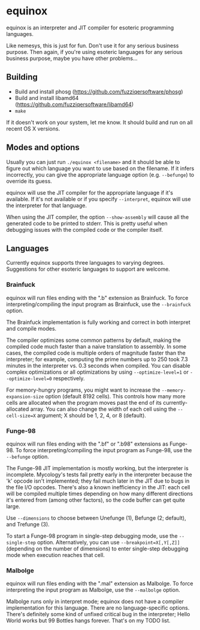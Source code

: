 # equinox

equinox is an interpreter and JIT compiler for esoteric programming languages.

Like nemesys, this is just for fun. Don't use it for any serious business purpose. Then again, if you're using esoteric languages for any serious business purpose, maybe you have other problems...

## Building

- Build and install phosg (https://github.com/fuzziqersoftware/phosg)
- Build and install libamd64 (https://github.com/fuzziqersoftware/libamd64)
- `make`

If it doesn't work on your system, let me know. It should build and run on all recent OS X versions.

## Modes and options

Usually you can just run `./equinox <filename>` and it should be able to figure out which language you want to use based on the filename. If it infers incorrectly, you can give the appropriate language option (e.g. `--befunge`) to override its guess.

equinox will use the JIT compiler for the appropriate language if it's available. If it's not available or if you specify `--interpret`, equinox will use the interpreter for that language.

When using the JIT compiler, the option `--show-assembly` will cause all the generated code to be printed to stderr. This is pretty useful when debugging issues with the compiled code or the compiler itself.

## Languages

Currently equinox supports three languages to varying degrees. Suggestions for other esoteric languages to support are welcome.

### Brainfuck

equinox will run files ending with the ".b" extension as Brainfuck. To force interpreting/compiling the input program as Brainfuck, use the `--brainfuck` option.

The Brainfuck implementation is fully working and correct in both interpret and compile modes.

The compiler optimizes some common patterns by default, making the compiled code much faster than a naive translation to assembly. In some cases, the compiled code is multiple orders of magnitude faster than the interpreter; for example, computing the prime numbers up to 250 took 7.3 minutes in the interpreter vs. 0.3 seconds when compiled. You can disable complex optimizations or all optimizations by using `--optimize-level=1` or `--optimize-level=0` respectively.

For memory-hungry programs, you might want to increase the `--memory-expansion-size` option (default 8192 cells). This controls how many more cells are allocated when the program moves past the end of its currently-allocated array. You can also change the width of each cell using the `--cell-size=X` argument; X should be 1, 2, 4, or 8 (default).

### Funge-98

equinox will run files ending with the ".bf" or ".b98" extensions as Funge-98. To force interpreting/compiling the input program as Funge-98, use the `--befunge` option.

The Funge-98 JIT implementation is mostly working, but the interpreter is incomplete. Mycology's tests fail pretty early in the interpreter because the 'k' opcode isn't implemented; they fail much later in the JIT due to bugs in the file I/O opcodes. There's also a known inefficiency in the JIT: each cell will be compiled multiple times depending on how many different directions it's entered from (among other factors), so the code buffer can get quite large.

Use `--dimensions` to choose between Unefunge (1), Befunge (2; default), and Trefunge (3).

To start a Funge-98 program in single-step debugging mode, use the `--single-step` option. Alternatively, you can use `--breakpoint=X[,Y[,Z]]` (depending on the number of dimensions) to enter single-step debugging mode when execution reaches that cell.

### Malbolge

equinox will run files ending with the ".mal" extension as Malbolge. To force interpreting the input program as Malbolge, use the `--malbolge` option.

Malbolge runs only in interpret mode; equinox does not have a compiler implementation for this language. There are no language-specific options. There's definitely some kind of unfixed critical bug in the interpreter; Hello World works but 99 Bottles hangs forever. That's on my TODO list.
